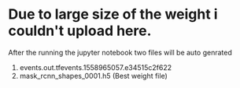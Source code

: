 # Due to large size of the weight i couldn't upload here.

After the running the jupyter notebook two files will be auto genrated 

1. events.out.tfevents.1558965057.e34515c2f622
2. mask_rcnn_shapes_0001.h5 (Best weight file)
